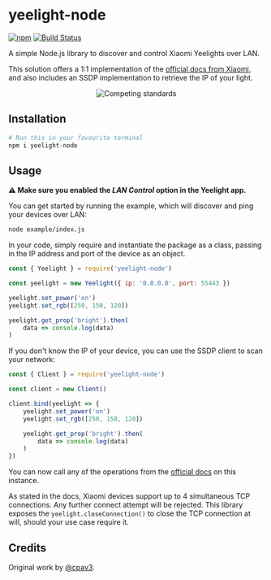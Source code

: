 # yeelight-node

[![npm](https://img.shields.io/npm/v/yeelight-node.svg)](https://www.npmjs.com/package/yeelight-node)
[![Build Status](https://travis-ci.com/thomas-bouvier/yeelight-node.svg?branch=master)](https://travis-ci.com/thomas-bouvier/yeelight-node)

A simple Node.js library to discover and control Xiaomi Yeelights over LAN.

This solution offers a 1:1 implementation of the [official docs from Xiaomi](http://www.yeelight.com/download/Yeelight_Inter-Operation_Spec.pdf), and also includes an SSDP implementation to retrieve the IP of your light.

<p align="center">
  <!-- Why isn't there Markdown for centered images? -->
  <img src="https://imgs.xkcd.com/comics/standards.png" alt="Competing standards">
</p>

## Installation

```bash
# Run this in your favourite terminal
npm i yeelight-node
```

## Usage

**⚠️ Make sure you enabled the *LAN Control* option in the Yeelight app.**

You can get started by running the example, which will discover and ping your devices over LAN:

```bash
node example/index.js
```

In your code, simply require and instantiate the package as a class, passing in the IP address and port of the device as an object.

```javascript
const { Yeelight } = require('yeelight-node')

const yeelight = new Yeelight({ ip: '0.0.0.0', port: 55443 })

yeelight.set_power('on')
yeelight.set_rgb([250, 150, 120])

yeelight.get_prop('bright').then(
    data => console.log(data)
)
```

If you don't know the IP of your device, you can use the SSDP client to scan your network:

```javascript
const { Client } = require('yeelight-node')

const client = new Client()

client.bind(yeelight => {
    yeelight.set_power('on')
    yeelight.set_rgb([250, 150, 120])

    yeelight.get_prop('bright').then(
        data => console.log(data)
    )
})
```

You can now call any of the operations from the [official docs](http://www.yeelight.com/download/Yeelight_Inter-Operation_Spec.pdf) on this instance.

As stated in the docs, Xiaomi devices support up to 4 simultaneous TCP connections. Any further connect attempt will be rejected. This library exposes the `yeelight.closeConnection()` to close the TCP connection at will, should your use case require it.

## Credits

Original work by [@cpav3](https://github.com/cpave3).